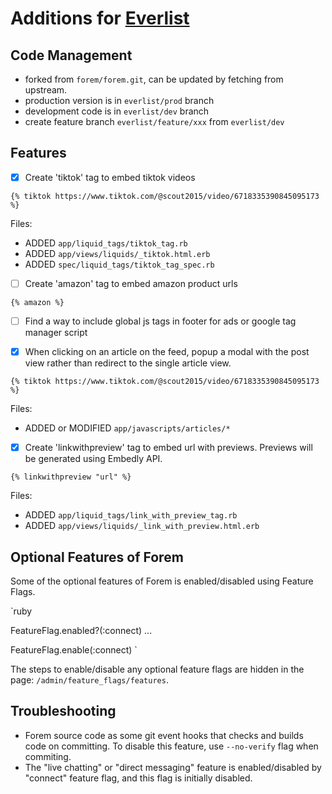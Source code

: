 # Additions for [Everlist](https://everlist.org)

## Code Management

- forked from `forem/forem.git`, can be updated by fetching from upstream.
- production version is in `everlist/prod` branch
- development code is in `everlist/dev` branch
- create feature branch `everlist/feature/xxx` from `everlist/dev`

## Features

- [x]  Create 'tiktok' tag to embed tiktok videos

  ```liquid
  {% tiktok https://www.tiktok.com/@scout2015/video/6718335390845095173 %}
  ```

  Files:
  - ADDED `app/liquid_tags/tiktok_tag.rb`
  - ADDED `app/views/liquids/_tiktok.html.erb`
  - ADDED `spec/liquid_tags/tiktok_tag_spec.rb`

- [ ]  Create 'amazon' tag to embed amazon product urls

  ```liquid
  {% amazon %}
  ```

- [ ]  Find a way to include global js tags in footer for ads or google tag manager script

- [x]  When clicking on an article on the feed, popup a modal with the post view rather than redirect to the single article view.

  ```liquid
  {% tiktok https://www.tiktok.com/@scout2015/video/6718335390845095173 %}
  ```

  Files:
  - ADDED or MODIFIED `app/javascripts/articles/*`

- [x]  Create 'linkwithpreview' tag to embed url with previews. Previews will be generated using Embedly API.

  ```liquid
  {% linkwithpreview "url" %}
  ```

  Files:
  - ADDED `app/liquid_tags/link_with_preview_tag.rb`
  - ADDED `app/views/liquids/_link_with_preview.html.erb`

## Optional Features of Forem

Some of the optional features of Forem is enabled/disabled using Feature Flags.

`ruby

FeatureFlag.enabled?(:connect)
...

FeatureFlag.enable(:connect)
`

 The steps to enable/disable any optional feature flags are hidden in the page: `/admin/feature_flags/features`.

## Troubleshooting

- Forem source code as some git event hooks that checks and builds code on committing.
  To disable this feature, use `--no-verify` flag when commiting.
- The "live chatting" or "direct messaging" feature is enabled/disabled by "connect" feature flag, and this flag is initially disabled.

